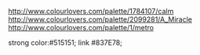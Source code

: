 http://www.colourlovers.com/palette/1784107/calm
http://www.colourlovers.com/palette/2099281/A_Miracle
http://www.colourlovers.com/palette/1/metro

strong color:#515151;
link #837E78;
